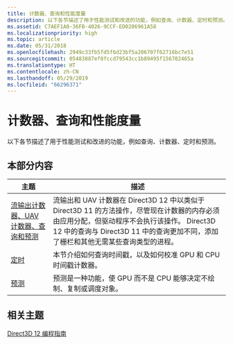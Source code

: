 ```yaml
---
title: 计数器、查询和性能度量
description: 以下各节描述了用于性能测试和改进的功能，例如查询、计数器、定时和预测。
ms.assetid: C7AEF1A0-36FB-4026-9CCF-ED0206961A58
ms.localizationpriority: high
ms.topic: article
ms.date: 05/31/2018
ms.openlocfilehash: 2949c33fb5fd5f6d23bf5a206707f62716bc7e51
ms.sourcegitcommit: 05483887ef8fccd79543cc1b89495f156702465a
ms.translationtype: HT
ms.contentlocale: zh-CN
ms.lasthandoff: 05/29/2019
ms.locfileid: "66296371"
---
```

# <a name="counters-queries-and-performance-measurement"></a>计数器、查询和性能度量

以下各节描述了用于性能测试和改进的功能，例如查询、计数器、定时和预测。

## <a name="in-this-section"></a>本部分内容



| 主题                                                                                                 | 描述                                                                                                                                                                                                                                                                                                                                                        |
|-------------------------------------------------------------------------------------------------------|--------------------------------------------------------------------------------------------------------------------------------------------------------------------------------------------------------------------------------------------------------------------------------------------------------------------------------------------------------------------|
| [流输出计数器、UAV 计数器、查询和预测](counters-and-queries.md)<br/> | 流输出和 UAV 计数器在 Direct3D 12 中以类似于 Direct3D 11 的方法操作，尽管现在计数器的内存必须由应用分配，但驱动程序不会执行该操作。 Direct3D 12 中的查询与 Direct3D 11 中的查询更加不同，添加了栅栏和其他无需某些查询类型的进程。<br/> |
| [定时](timing.md)<br/>                                                                       | 本节介绍如何查询时间戳，以及如何校准 GPU 和 CPU 时间戳计数器。<br/>                                                                                                                                                                                                                                                            |
| [预测](predication.md)<br/>                                                             | 预测是一种功能，使 GPU 而不是 CPU 能够决定不绘制、复制或调度对象。<br/>                                                                                                                                                                                                                                 |



 

## <a name="related-topics"></a>相关主题

<dl> <dt>

[Direct3D 12 编程指南](directx-12-programming-guide.md)
</dt> </dl>

 

 





